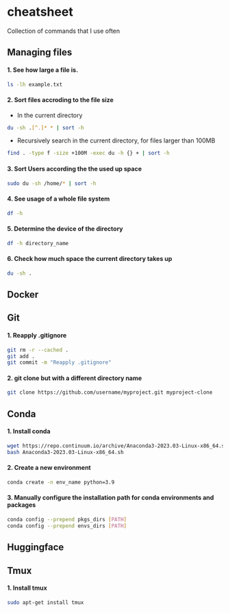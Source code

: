 # cheatsheet
Collection of commands that I use often

## Managing files

#### 1. See how large a file is.
```bash
ls -lh example.txt
```

#### 2. Sort files accroding to the file size

- In the current directory
```bash
du -sh .[^.]* * | sort -h
```

- Recursively search in the current directory, for files larger than 100MB
```bash
find . -type f -size +100M -exec du -h {} + | sort -h
```

#### 3. Sort Users according the the used up space
```bash
sudo du -sh /home/* | sort -h
```

#### 4. See usage of a whole file system

```bash
df -h
```

#### 5. Determine the device of the directory

```bash
df -h directory_name
```

#### 6. Check how much space the current directory takes up
```bash
du -sh .
```


## Docker


## Git

#### 1. Reapply .gitignore
```bash
git rm -r --cached .
git add .
git commit -m "Reapply .gitignore"
```

#### 2. git clone but with a different directory name

```bash
git clone https://github.com/username/myproject.git myproject-clone
```

## Conda

#### 1. Install conda
```bash
wget https://repo.continuum.io/archive/Anaconda3-2023.03-Linux-x86_64.sh
bash Anaconda3-2023.03-Linux-x86_64.sh
```

#### 2. Create a new environment
```bash
conda create -n env_name python=3.9
```

#### 3. Manually configure the installation path for conda environments and packages 
```bash
conda config --prepend pkgs_dirs [PATH]
conda config --prepend envs_dirs [PATH]
```

## Huggingface

## Tmux

#### 1. Install tmux
```bash
sudo apt-get install tmux
```
